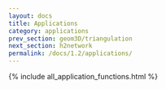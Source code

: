 ```yaml
---
layout: docs
title: Applications
category: applications
prev_section: geom3D/triangulation
next_section: h2network
permalink: /docs/1.2/applications/
---
```


{% include all_application_functions.html %}
